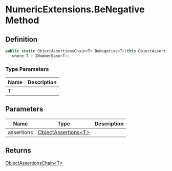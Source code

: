 # NumericExtensions.BeNegative Method
## Definition

```c#
public static ObjectAssertionsChain<T> BeNegative<T>(this ObjectAssertions<T> assertions)
   where T : INumberBase<T>;
```

### Type Parameters

| Name | Description |
| ---- | ----------- |
| T |  |

## Parameters

| Name | Type | Description |
| ---- | ---- | ----------- |
| assertions | [ObjectAssertions&lt;T&gt;](MrKWatkins.Assertions.ObjectAssertions-1.md) |  |

## Returns

[ObjectAssertionsChain&lt;T&gt;](MrKWatkins.Assertions.ObjectAssertionsChain-1.md)
